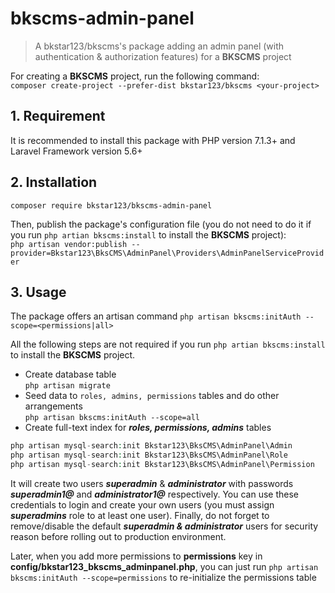 # bkscms-admin-panel

> A bkstar123/bkscms's package adding an admin panel (with authentication & authorization features) for a **BKSCMS** project  

For creating a **BKSCMS** project, run the following command:  
```composer create-project --prefer-dist bkstar123/bkscms <your-project>```  

## 1. Requirement
It is recommended to install this package with PHP version 7.1.3+ and Laravel Framework version 5.6+

## 2. Installation
    composer require bkstar123/bkscms-admin-panel

Then, publish the package's configuration file (you do not need to do it if you run ```php artian bkscms:install``` to install the **BKSCMS** project):    
```php artisan vendor:publish --provider=Bkstar123\BksCMS\AdminPanel\Providers\AdminPanelServiceProvider```  

## 3. Usage

The package offers an artisan command ```php artisan bkscms:initAuth --scope=<permissions|all>```  

All the following steps are not required if you run ```php artian bkscms:install``` to install the **BKSCMS** project.  
- Create database table  
```php artisan migrate```  
- Seed data to ```roles, admins, permissions``` tables and do other arrangements  
```php artisan bkscms:initAuth --scope=all```  
- Create full-text index for ***roles, permissions, admins*** tables  
```php
php artisan mysql-search:init Bkstar123\BksCMS\AdminPanel\Admin
php artisan mysql-search:init Bkstar123\BksCMS\AdminPanel\Role
php artisan mysql-search:init Bkstar123\BksCMS\AdminPanel\Permission
```

It will create two users ***superadmin*** & ***administrator*** with passwords ***superadmin1@*** and ***administrator1@*** respectively. You can use these credentials to login and create your own users (you must assign ***superadmins*** role to at least one user). Finally, do not forget to remove/disable the default ***superadmin & administrator*** users for security reason before rolling out to production environment.  

Later, when you add more permissions to **permissions** key in **config/bkstar123_bkscms_adminpanel.php**, you can just run ```php artisan bkscms:initAuth --scope=permissions``` to re-initialize the permissions table


